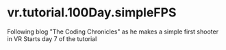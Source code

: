 # vr.tutorial.100Day.simpleFPS
Following blog "The Coding Chronicles" as he makes a simple first shooter in VR
Starts day 7 of the tutorial
